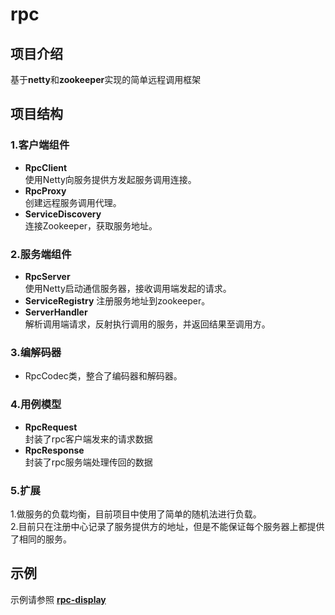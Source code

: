 # rpc
## 项目介绍
基于**netty**和**zookeeper**实现的简单远程调用框架 
      
         
## 项目结构
### 1.客户端组件
  - **RpcClient**  
  使用Netty向服务提供方发起服务调用连接。   
  - **RpcProxy**  
  创建远程服务调用代理。 
  - **ServiceDiscovery**    
  连接Zookeeper，获取服务地址。   

### 2.服务端组件
  - **RpcServer**  
    使用Netty启动通信服务器，接收调用端发起的请求。
  - **ServiceRegistry**
    注册服务地址到zookeeper。
  - **ServerHandler**  
    解析调用端请求，反射执行调用的服务，并返回结果至调用方。

### 3.编解码器
  - RpcCodec类，整合了编码器和解码器。
   
### 4.用例模型   
  - **RpcRequest**   
    封装了rpc客户端发来的请求数据    
  - **RpcResponse**   
    封装了rpc服务端处理传回的数据    

### 5.扩展     
   1.做服务的负载均衡，目前项目中使用了简单的随机法进行负载。  
   2.目前只在注册中心记录了服务提供方的地址，但是不能保证每个服务器上都提供了相同的服务。

## 示例
  示例请参照 [**rpc-display**](https://github.com/StaticWalk/rpc-display)


